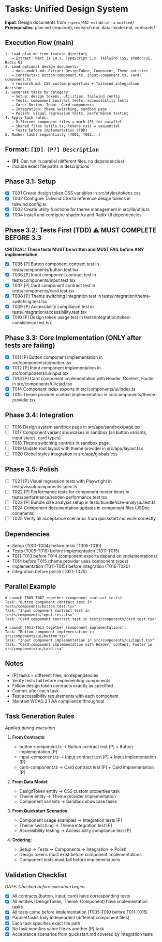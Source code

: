 # Tasks: Unified Design System

**Input**: Design documents from `/specs/002-establish-a-unified/`
**Prerequisites**: plan.md (required), research.md, data-model.md, contracts/

## Execution Flow (main)
```
1. Load plan.md from feature directory
   → Extract: Next.js 14.x, TypeScript 5.x, Tailwind CSS, shadcn/ui, Radix UI
2. Load optional design documents:
   → data-model.md: Extract DesignToken, Component, Theme entities
   → contracts/: button-component.ts, input-component.ts, card-component.ts
   → research.md: CSS custom properties + Tailwind integration decisions
3. Generate tasks by category:
   → Setup: design tokens, utilities, Tailwind config
   → Tests: component contract tests, accessibility tests
   → Core: Button, Input, Card components
   → Integration: theme switching, sandbox page
   → Polish: visual regression tests, performance testing
4. Apply task rules:
   → Different component files = mark [P] for parallel
   → Shared files (utils.ts, tokens.css) = sequential
   → Tests before implementation (TDD)
5. Number tasks sequentially (T001, T002...)
```

## Format: `[ID] [P?] Description`
- **[P]**: Can run in parallel (different files, no dependencies)
- Include exact file paths in descriptions

## Phase 3.1: Setup
- [x] T001 Create design token CSS variables in src/styles/tokens.css
- [x] T002 Configure Tailwind CSS to reference design tokens in tailwind.config.ts
- [x] T003 Create utility functions for theme management in src/lib/utils.ts
- [x] T004 Install and configure shadcn/ui and Radix UI dependencies

## Phase 3.2: Tests First (TDD) ⚠️ MUST COMPLETE BEFORE 3.3
**CRITICAL: These tests MUST be written and MUST FAIL before ANY implementation**
- [x] T005 [P] Button component contract test in tests/components/button.test.tsx
- [x] T006 [P] Input component contract test in tests/components/input.test.tsx
- [x] T007 [P] Card component contract test in tests/components/card.test.tsx
- [x] T008 [P] Theme switching integration test in tests/integration/theme-switching.test.tsx
- [x] T009 [P] Accessibility compliance test in tests/integration/accessibility.test.tsx
- [x] T010 [P] Design token usage test in tests/integration/token-consistency.test.tsx

## Phase 3.3: Core Implementation (ONLY after tests are failing)
- [x] T011 [P] Button component implementation in src/components/ui/button.tsx
- [x] T012 [P] Input component implementation in src/components/ui/input.tsx
- [x] T013 [P] Card component implementation with Header, Content, Footer in src/components/ui/card.tsx
- [x] T014 Component index exports in src/components/ui/index.ts
- [x] T015 Theme provider context implementation in src/components/theme-provider.tsx

## Phase 3.4: Integration
- [ ] T016 Design system sandbox page in src/app/sandbox/page.tsx
- [ ] T017 Component variant showcases in sandbox (all button variants, input states, card types)
- [ ] T018 Theme switching controls in sandbox page
- [ ] T019 Update root layout with theme provider in src/app/layout.tsx
- [ ] T020 Global styles integration in src/app/globals.css

## Phase 3.5: Polish
- [ ] T021 [P] Visual regression tests with Playwright in tests/visual/components.spec.ts
- [ ] T022 [P] Performance tests for component render times in tests/performance/render-performance.test.tsx
- [ ] T023 [P] Bundle size analysis setup in tests/bundle/size-analysis.test.ts
- [ ] T024 Component documentation updates in component files (JSDoc comments)
- [ ] T025 Verify all acceptance scenarios from quickstart.md work correctly

## Dependencies
- Setup (T001-T004) before tests (T005-T010)
- Tests (T005-T010) before implementation (T011-T015)
- T011-T013 before T014 (component exports depend on implementations)
- T014 before T015 (theme provider uses component types)
- Implementation (T011-T015) before integration (T016-T020)
- Integration before polish (T021-T025)

## Parallel Example
```
# Launch T005-T007 together (component contract tests):
Task: "Button component contract test in tests/components/button.test.tsx"
Task: "Input component contract test in tests/components/input.test.tsx"
Task: "Card component contract test in tests/components/card.test.tsx"

# Launch T011-T013 together (component implementations):
Task: "Button component implementation in src/components/ui/button.tsx"
Task: "Input component implementation in src/components/ui/input.tsx"
Task: "Card component implementation with Header, Content, Footer in src/components/ui/card.tsx"
```

## Notes
- [P] tasks = different files, no dependencies
- Verify tests fail before implementing components
- Follow design token contracts exactly as specified
- Commit after each task
- Test accessibility requirements with each component
- Maintain WCAG 2.1 AA compliance throughout

## Task Generation Rules
*Applied during execution*

1. **From Contracts**:
   - button-component.ts → Button contract test [P] + Button implementation [P]
   - input-component.ts → Input contract test [P] + Input implementation [P]
   - card-component.ts → Card contract test [P] + Card implementation [P]

2. **From Data Model**:
   - DesignToken entity → CSS custom properties task
   - Theme entity → Theme provider implementation
   - Component variants → Sandbox showcase tasks

3. **From Quickstart Scenarios**:
   - Component usage examples → Integration tests [P]
   - Theme switching → Theme integration test [P]
   - Accessibility testing → Accessibility compliance test [P]

4. **Ordering**:
   - Setup → Tests → Components → Integration → Polish
   - Design tokens must exist before component implementations
   - Component tests must fail before implementations

## Validation Checklist
*GATE: Checked before execution begins*

- [x] All contracts (button, input, card) have corresponding tests
- [x] All entities (DesignToken, Theme, Component) have implementation tasks
- [x] All tests come before implementation (T005-T010 before T011-T015)
- [x] Parallel tasks truly independent (different component files)
- [x] Each task specifies exact file path
- [x] No task modifies same file as another [P] task
- [x] Acceptance scenarios from quickstart.md covered by integration tests